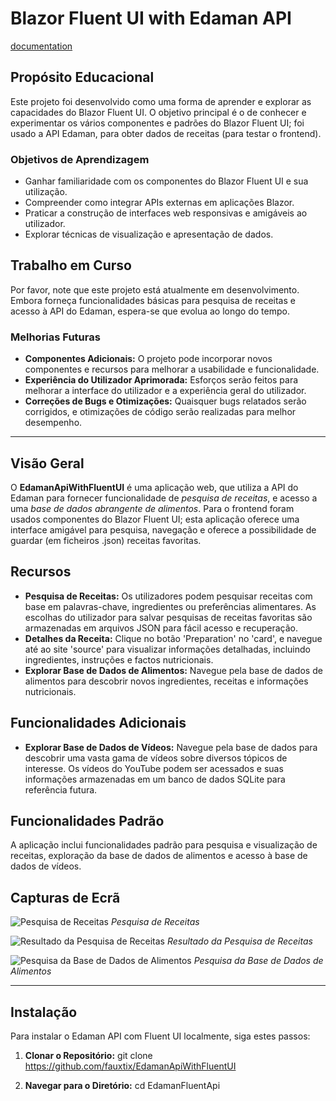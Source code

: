 # Blazor Fluent UI with Edaman API
[documentation](https://fluentui-blazor.net/)

## Propósito Educacional

Este projeto foi desenvolvido como uma forma de aprender e explorar as capacidades do Blazor Fluent UI. O objetivo principal é o de conhecer e experimentar os vários componentes e padrões do Blazor Fluent UI; foi usado a API Edaman, para obter dados de receitas (para testar o frontend).

### Objetivos de Aprendizagem

- Ganhar familiaridade com os componentes do Blazor Fluent UI e sua utilização.
- Compreender como integrar APIs externas em aplicações Blazor.
- Praticar a construção de interfaces web responsivas e amigáveis ao utilizador.
- Explorar técnicas de visualização e apresentação de dados.

## Trabalho em Curso

Por favor, note que este projeto está atualmente em desenvolvimento. Embora forneça funcionalidades básicas para pesquisa de receitas e acesso à API do Edaman, espera-se que evolua ao longo do tempo.

### Melhorias Futuras

- **Componentes Adicionais:** O projeto pode incorporar novos componentes e recursos para melhorar a usabilidade e funcionalidade.
- **Experiência do Utilizador Aprimorada:** Esforços serão feitos para melhorar a interface do utilizador e a experiência geral do utilizador.
- **Correções de Bugs e Otimizações:** Quaisquer bugs relatados serão corrigidos, e otimizações de código serão realizadas para melhor desempenho.

---

## Visão Geral

O **EdamanApiWithFluentUI** é uma aplicação web, que utiliza a API do Edaman para fornecer funcionalidade de _pesquisa de receitas_, e acesso a uma _base de dados abrangente de alimentos_.
Para o frontend foram usados componentes do Blazor Fluent UI; esta aplicação oferece uma interface amigável para pesquisa, navegação e oferece a possibilidade de guardar (em ficheiros .json) receitas favoritas.

## Recursos

- **Pesquisa de Receitas:** Os utilizadores podem pesquisar receitas com base em palavras-chave, ingredientes ou preferências alimentares. As escolhas do utilizador para salvar pesquisas de receitas favoritas são armazenadas em arquivos JSON para fácil acesso e recuperação.
- **Detalhes da Receita:** Clique no botão 'Preparation' no 'card', e navegue até ao site 'source' para visualizar informações detalhadas, incluindo ingredientes, instruções e factos nutricionais.
- **Explorar Base de Dados de Alimentos:** Navegue pela base de dados de alimentos para descobrir novos ingredientes, receitas e informações nutricionais.

## Funcionalidades Adicionais

- **Explorar Base de Dados de Vídeos:** Navegue pela base de dados para descobrir uma vasta gama de vídeos sobre diversos tópicos de interesse. Os vídeos do YouTube podem ser acessados e suas informações armazenadas em um banco de dados SQLite para referência futura.

## Funcionalidades Padrão

A aplicação inclui funcionalidades padrão para pesquisa e visualização de receitas, exploração da base de dados de alimentos e acesso à base de dados de vídeos.

## Capturas de Ecrã

![Pesquisa de Receitas](https://github.com/fauxtix/EdamanApiWithFluentUI/assets/49880538/e5f0c4f2-158f-4a08-81ed-c8c342fd2469)
*Pesquisa de Receitas*

![Resultado da Pesquisa de Receitas](https://github.com/fauxtix/EdamanApiWithFluentUI/assets/49880538/f1d5bc1a-1866-4413-9d0a-a763cdb9b80c)
*Resultado da Pesquisa de Receitas*

![Pesquisa da Base de Dados de Alimentos](https://github.com/fauxtix/EdamanApiWithFluentUI/assets/49880538/de5d9040-4905-496e-930c-d8d990eb11fe)
*Pesquisa da Base de Dados de Alimentos*

---

## Instalação

Para instalar o Edaman API com Fluent UI localmente, siga estes passos:

1. **Clonar o Repositório:**
git clone https://github.com/fauxtix/EdamanApiWithFluentUI

2. **Navegar para o Diretório:**
cd EdamanFluentApi
